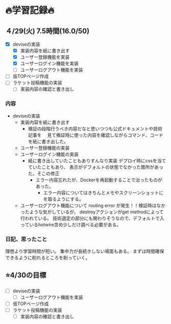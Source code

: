 # 🔥学習記録🔥
## ４/29(火) 7.5時間(16.0/50)
- [x] deviseの実装
  - [x] 実装内容を紙に書き出す
  - [x] ユーザー登録機能を実装
  - [x] ユーザーログイン機能を実装
  - [ ] ユーザーログアウト機能を実装
- [ ] 仮TOPページ作成
- [ ] ラケット投稿機能の実装
  - [ ] 実装内容の確認と書き出し

### 内容
- deviseの実装
  - 実装内容を紙に書き出す
    - 検証の段階行うべき内容だなと思いつつも公式ドキュメントや技術記事を
		　見て検証時に使った内容を確認しながらコマンド、コードを紙に書き出した。
  - ユーザー登録機能の実装
  - ユーザーログイン機能の実装
    - 紙に書き出していたこともありすんなり実装
		  デプロイ時にcssを当てていたこともあり、
			表示がデフォルトの状態でなかった箇所があった。そこの修正
	  - エラー内容忘れたが、Dockerを再起動することで治ったものがあった。
		  - エラー内容についてはきちんとメモやスクリーンショットにを取るようにする。
  - ユーザーログアウト機能について
    routing error が発生！！検証時はなかったような気がしているが。
		destroyアクションがget methodによって行われている。
		技術選定の部分にも関わりそうなので、デフォルトで入っているhotwire含め少しだけ調べる必要がある。

### 日記、思ったこと
理想より学習時間が短い。
集中力が長続きしない場面もある。
まずは時間確保できるように削れるところを削っていく。

## ⭐️4/30の目標
- [ ] deviseの実装
  - [ ] ユーザーログアウト機能を実装
- [ ] 仮TOPページ作成
- [ ] ラケット投稿機能の実装
  - [ ] 実装内容の確認と書き出し

